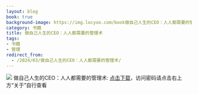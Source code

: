 ```yaml
---
layout: blog
book: true
background-image: https://img.locyoo.com/book做自己人生的CEO：人人都需要的管理术.jpg
category: 书籍
title: 做自己人生的CEO：人人都需要的管理术
tags:
- 书籍
- 管理
redirect_from:
  - /2024/03/做自己人生的CEO：人人都需要的管理术/
---
```

![](https://img.locyoo.com/book做自己人生的CEO：人人都需要的管理术.jpg)
做自己人生的CEO：人人都需要的管理术: <a name = "ref1" href="https://url18.ctfile.com/f/50983618-1375541731-9c0574?p=3619">点击下载</a>，访问密码请点击右上方“关于”自行查看